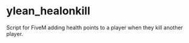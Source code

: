 # ylean_healonkill
Script for FiveM adding health points to a player when they kill another player.
